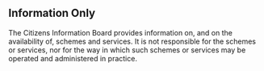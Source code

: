 ##  Information Only

The Citizens Information Board provides information on, and on the
availability of, schemes and services. It is not responsible for the schemes
or services, nor for the way in which such schemes or services may be operated
and administered in practice.
